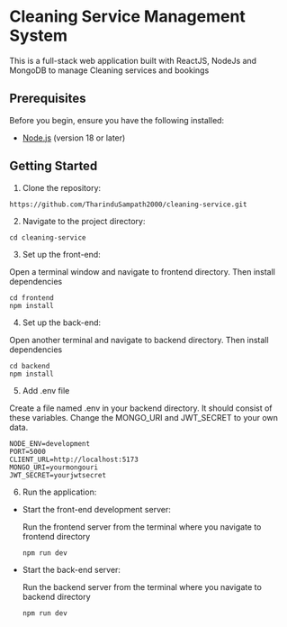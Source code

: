 # Cleaning Service Management System

This is a full-stack web application built with ReactJS, NodeJs and MongoDB to manage Cleaning services and bookings

## Prerequisites

Before you begin, ensure you have the following installed:

- [Node.js](https://nodejs.org/) (version 18 or later)

## Getting Started

1. Clone the repository:

```
https://github.com/TharinduSampath2000/cleaning-service.git
```

2. Navigate to the project directory:

```
cd cleaning-service
```

3. Set up the front-end:

Open a terminal window and navigate to frontend directory. Then install dependencies

```
cd frontend
npm install
```

4. Set up the back-end:

Open another terminal and navigate to backend directory. Then install dependencies

```
cd backend
npm install
```
5. Add .env file
   
Create a file named .env in your backend directory. It should consist of these variables. Change the MONGO_URI and JWT_SECRET to your own data.

```
NODE_ENV=development
PORT=5000
CLIENT_URL=http://localhost:5173
MONGO_URI=yourmongouri
JWT_SECRET=yourjwtsecret
```

6. Run the application:

- Start the front-end development server:

  Run the frontend server from the terminal where you navigate to frontend directory
  
  ```
  npm run dev
  ```

- Start the back-end server:
  
  Run the backend server from the terminal where you navigate to backend directory

  ```
  npm run dev
  ```
